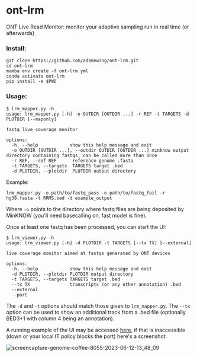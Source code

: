 # ont-lrm
ONT Live Read Monitor: monitor your adaptive sampling run in real time (or afterwards)

### Install:
```
git clone https://github.com/adamewing/ont-lrm.git
cd ont-lrm
mamba env create -f ont-lrm.yml
conda activate ont-lrm
pip install -e $PWD
```
### Usage:
```
$ lrm_mapper.py -h
usage: lrm_mapper.py [-h] -o OUTDIR [OUTDIR ...] -r REF -t TARGETS -d PLOTDIR [--maponly]

fastq live coverage monitor

options:
  -h, --help            show this help message and exit
  -o OUTDIR [OUTDIR ...], --outdir OUTDIR [OUTDIR ...] minknow output directory containing fastqs, can be called more than once
  -r REF, --ref REF      reference genome .fasta
  -t TARGETS, --targets  TARGETS target .bed
  -d PLOTDIR, --plotdir  PLOTDIR output directory
```
Example:
```
lrm_mapper.py -o path/to/fastq_pass -o path/to/fastq_fail -r hg38.fasta -t RRMS.bed -d example_output
```
Where `-o` points to the directory where fastq files are being deposited by MinKNOW (you'll need basecalling on, fast model is fine).

Once at least one fastq has been processed, you can start the UI:
```
$ lrm_viewer.py -h
usage: lrm_viewer.py [-h] -d PLOTDIR -t TARGETS [--tx TX] [--external]

live coverage monitor aimed at fastqs generated by ONT devices

options:
  -h, --help            show this help message and exit
  -d PLOTDIR, --plotdir PLOTDIR output directory
  -t TARGETS, --targets TARGETS target .bed
  --tx TX               transcripts (or any other annotation) .bed
  --external
  --port
```
The `-d` and `-t` options should match those given to `lrm_mapper.py`. The `--tx` option can be used to show an additional track from a .bed file (optionally BED3+1 with column 4 being an annotation).

A running example of the UI may be accessed [here](http://genome.coffee:8055), if that is inaccessible (down or your local IT policy blocks the port) here's a screenshot:

![screencapture-genome-coffee-8055-2023-06-12-13_48_09](https://github.com/adamewing/ont-lrm/assets/1037202/e5b84649-63a9-4590-8fc1-cc4b060c13ab)


